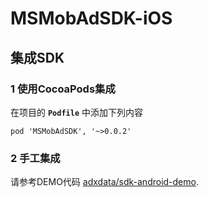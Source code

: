 # MSMobAdSDK-iOS

## 集成SDK

### 1 使用CocoaPods集成

在项目的 **`Podfile`** 中添加下列内容

```
pod 'MSMobAdSDK', '~>0.0.2'
```

### 2 手工集成

请参考DEMO代码 [adxdata/sdk-android-demo](https://github.com/adxdata/sdk-android-demo).

